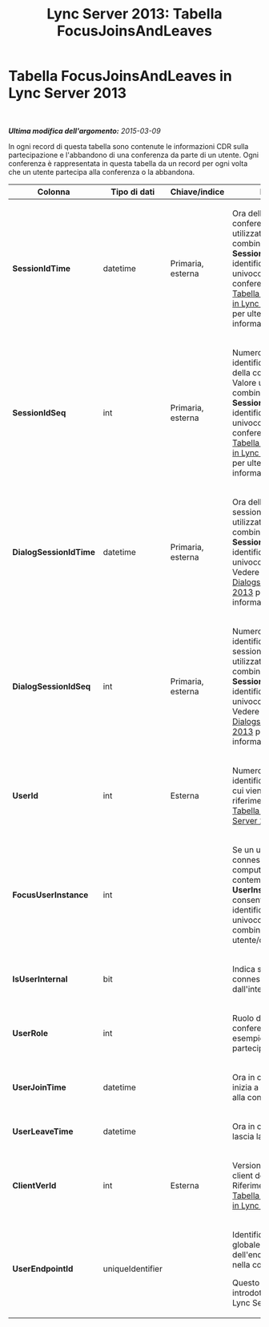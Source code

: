 ﻿---
title: 'Lync Server 2013: Tabella FocusJoinsAndLeaves'
TOCTitle: Tabella FocusJoinsAndLeaves
ms:assetid: e6f0212c-67e9-4061-8720-d0296e855991
ms:mtpsurl: https://technet.microsoft.com/it-it/library/Gg399026(v=OCS.15)
ms:contentKeyID: 49302313
ms.date: 08/24/2015
mtps_version: v=OCS.15
ms.translationtype: HT
---

# Tabella FocusJoinsAndLeaves in Lync Server 2013

 

_**Ultima modifica dell'argomento:** 2015-03-09_

In ogni record di questa tabella sono contenute le informazioni CDR sulla partecipazione e l'abbandono di una conferenza da parte di un utente. Ogni conferenza è rappresentata in questa tabella da un record per ogni volta che un utente partecipa alla conferenza o la abbandona.


<table>
<colgroup>
<col style="width: 25%" />
<col style="width: 25%" />
<col style="width: 25%" />
<col style="width: 25%" />
</colgroup>
<thead>
<tr class="header">
<th>Colonna</th>
<th>Tipo di dati</th>
<th>Chiave/indice</th>
<th>Dettagli</th>
</tr>
</thead>
<tbody>
<tr class="odd">
<td><p><strong>SessionIdTime</strong></p></td>
<td><p>datetime</p></td>
<td><p>Primaria, esterna</p></td>
<td><p>Ora dell'istanza della conferenza. Valore utilizzato in combinazione con <strong>SessionIdSeq</strong> per identificare in modo univoco un'istanza di conferenza. Vedere la <a href="lync-server-2013-conferences-table.md">Tabella Conferences in Lync Server 2013</a> per ulteriori informazioni.</p></td>
</tr>
<tr class="even">
<td><p><strong>SessionIdSeq</strong></p></td>
<td><p>int</p></td>
<td><p>Primaria, esterna</p></td>
<td><p>Numero di ID per identificare l'istanza della conferenza. Valore utilizzato in combinazione con <strong>SessionIdTime</strong> per identificare in modo univoco l'istanza della conferenza. Vedere la <a href="lync-server-2013-conferences-table.md">Tabella Conferences in Lync Server 2013</a> per ulteriori informazioni.</p></td>
</tr>
<tr class="odd">
<td><p><strong>DialogSessionIdTime</strong></p></td>
<td><p>datetime</p></td>
<td><p>Primaria, esterna</p></td>
<td><p>Ora della richiesta di sessione. Valore utilizzato in combinazione con <strong>SessionIdSeq</strong> per identificare in modo univoco una sessione. Vedere la <a href="lync-server-2013-dialogs-table.md">Tabella Dialogs in Lync Server 2013</a> per ulteriori informazioni.</p></td>
</tr>
<tr class="even">
<td><p><strong>DialogSessionIdSeq</strong></p></td>
<td><p>int</p></td>
<td><p>Primaria, esterna</p></td>
<td><p>Numero di ID per identificare la sessione. Valore utilizzato in combinazione con <strong>SessionIdTime</strong> per identificare in modo univoco una sessione. Vedere la <a href="lync-server-2013-dialogs-table.md">Tabella Dialogs in Lync Server 2013</a> per ulteriori informazioni.</p></td>
</tr>
<tr class="odd">
<td><p><strong>UserId</strong></p></td>
<td><p>int</p></td>
<td><p>Esterna</p></td>
<td><p>Numero univoco che identifica l'utente, a cui viene fatto riferimento dalla <a href="lync-server-2013-users-table.md">Tabella Users in Lync Server 2013</a>.</p></td>
</tr>
<tr class="even">
<td><p><strong>FocusUserInstance</strong></p></td>
<td><p>int</p></td>
<td><p></p></td>
<td><p>Se un utente è connesso a più computer o dispositivi contemporaneamente, <strong>UserInstance</strong> consente di identificare in modo univoco la combinazione utente/dispositivo.</p></td>
</tr>
<tr class="odd">
<td><p><strong>IsUserInternal</strong></p></td>
<td><p>bit</p></td>
<td><p> </p></td>
<td><p>Indica se l'utente è connesso o meno dall'interno.</p></td>
</tr>
<tr class="even">
<td><p><strong>UserRole</strong></p></td>
<td><p>int</p></td>
<td><p> </p></td>
<td><p>Ruolo dell'utente nella conferenza, ad esempio relatore o partecipante.</p></td>
</tr>
<tr class="odd">
<td><p><strong>UserJoinTime</strong></p></td>
<td><p>datetime</p></td>
<td><p> </p></td>
<td><p>Ora in cui l'utente inizia a partecipare alla conferenza.</p></td>
</tr>
<tr class="even">
<td><p><strong>UserLeaveTime</strong></p></td>
<td><p>datetime</p></td>
<td><p> </p></td>
<td><p>Ora in cui l'utente lascia la conferenza.</p></td>
</tr>
<tr class="odd">
<td><p><strong>ClientVerId</strong></p></td>
<td><p>int</p></td>
<td><p>Esterna</p></td>
<td><p>Versione del software client dell'utente. Riferimento alla <a href="lync-server-2013-clientversions-table.md">Tabella ClientVersions in Lync Server 2013</a>.</p></td>
</tr>
<tr class="even">
<td><p><strong>UserEndpointId</strong></p></td>
<td><p>uniqueIdentifier</p></td>
<td><p></p></td>
<td><p>Identificatore univoco globale (GUID) dell'endpoint utilizzato nella conferenza.</p>
<p>Questo campo è stato introdotto in Microsoft Lync Server 2013.</p></td>
</tr>
</tbody>
</table>

